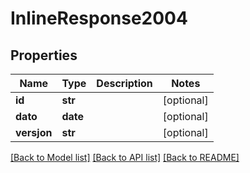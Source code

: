 # InlineResponse2004

## Properties
Name | Type | Description | Notes
------------ | ------------- | ------------- | -------------
**id** | **str** |  | [optional] 
**dato** | **date** |  | [optional] 
**versjon** | **str** |  | [optional] 

[[Back to Model list]](../README.md#documentation-for-models) [[Back to API list]](../README.md#documentation-for-api-endpoints) [[Back to README]](../README.md)

